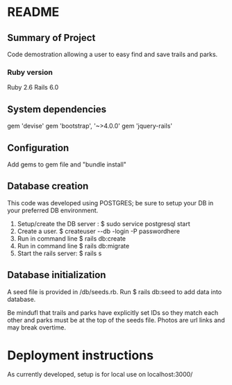 # README
## Summary of Project 
  Code demostration allowing a user to easy find and save trails and parks.

### Ruby version
 Ruby 2.6
 Rails 6.0

## System dependencies
gem 'devise'
gem 'bootstrap', '~>4.0.0'
gem 'jquery-rails'

## Configuration
Add gems to gem file and "bundle install"

## Database creation
This code was developed using POSTGRES; be sure to setup your DB in your preferred DB environment. 
1) Setup/create the DB server : $ sudo service postgresql start
2) Create a user. $ createuser --db -login -P passwordhere
3) Run in command line $ rails db:create 
4) Run in command line $ rails db:migrate
5) Start the rails server: $ rails s  

## Database initialization
A seed file is provided in /db/seeds.rb.  Run $ rails db:seed to add data into database.

Be mindufl that trails and parks have explicitly set IDs so they match each other and parks must be at the top of the seeds file. Photos are url links and may break overtime. 


# Deployment instructions
As currently developed, setup is for local use on localhost:3000/  
 

